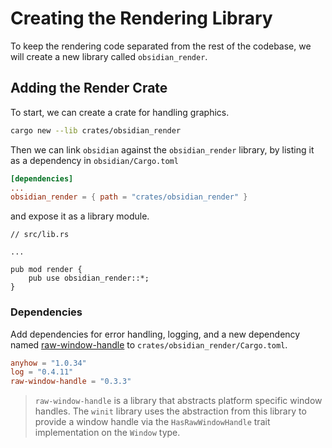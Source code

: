 # Creating the Rendering Library

To keep the rendering code separated from the rest of the codebase, we will create a new library called `obsidian_render`.

## Adding the Render Crate

To start, we can create a crate for handling graphics.

```bash
cargo new --lib crates/obsidian_render
```

Then we can link `obsidian` against the `obsidian_render` library, by listing it as a dependency in `obsidian/Cargo.toml`

```toml
[dependencies]
...
obsidian_render = { path = "crates/obsidian_render" }
```

and expose it as a library module.

```rust,noplaypen
// src/lib.rs

...

pub mod render {
    pub use obsidian_render::*;
}
```

### Dependencies

Add dependencies for error handling, logging, and a new dependency named [raw-window-handle](https://github.com/rust-windowing/raw-window-handle) to `crates/obsidian_render/Cargo.toml`.

```toml
anyhow = "1.0.34"
log = "0.4.11"
raw-window-handle = "0.3.3"
```

> `raw-window-handle` is a library that abstracts platform specific window handles. The `winit` library uses the abstraction from this library to provide a window handle via the `HasRawWindowHandle` trait implementation on the `Window` type.
